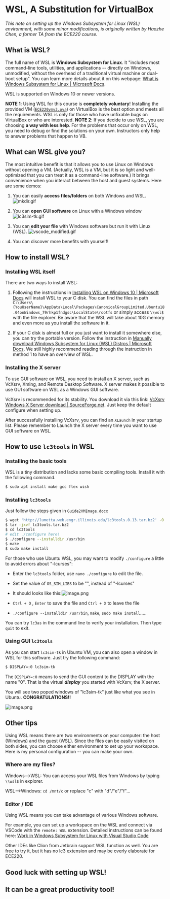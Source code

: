 # WSL, A Substitution for VirtualBox

*This note on setting up the Windows Subsystem for Linux (WSL) environment, with some minor modifications, is originally written by Haozhe Chen, a former TA from the ECE220 course.*

## **What is WSL?**

The full name of WSL is **Windows Subsystem for Linux**. It "includes most command-line tools, utilities, and applications -- directly on Windows, unmodified, without the overhead of a traditional virtual machine or dual-boot setup". You can learn more details about it on this webpage: [What is Windows Subsystem for Linux | Microsoft Docs](https://docs.microsoft.com/en-us/windows/wsl/about).

WSL is supported on Windows 10 or newer versions. 

**NOTE 1**: Using WSL for this course is **completely voluntary**! Installing the provided VM ([`ECE220vmv3.ova`](https://zjuintl-my.sharepoint.com/:f:/g/personal/kindrv_intl_zju_edu_cn/EmegqYbzXkhKuGgJZ_U65dMBvj4jFkA1iJPYdvQFpMaoUw?e=x9Rgwx)) on VirtualBox is the best option and meets all the requirements. WSL is only for those who have unfixable bugs on VirtualBox or who are interested.
**NOTE 2**: If you decide to use WSL, you are choosing **a way with less help**. For the problems that occur only on WSL, you need to debug or find the solutions on your own. Instructors only help to answer problems that happen to VB.

## **What can WSL give you?**

The most intuitive benefit is that it allows you to use Linux on Windows without opening a VM. (Actually, WSL is a VM, but it is so light and well-optimized that you can treat it as a command-line software.) It brings convenience when you interact between the host and guest systems. Here are some demos:

1. You can easily **access files/folders** on both Windows and WSL.
   ![mkdir.gif](https://campuspro-uploads.s3.us-west-2.amazonaws.com/55061238-78dc-4c63-b9f8-33927a6a4b58/62f8f202-3052-4610-985a-f7a976bac03f/mkdir.gif)

2. You can **open GUI software** on Linux with a Windows window
   ![lc3sim-tk.gif](https://campuspro-uploads.s3.us-west-2.amazonaws.com/55061238-78dc-4c63-b9f8-33927a6a4b58/d166febd-9786-46ff-ba57-1c8ad47ad6e9/lc3sim-tk.gif)

3. You can **edit your file** with Windows software but run it with Linux (WSL).
   ![vscode_modified.gif](https://campuspro-uploads.s3.us-west-2.amazonaws.com/55061238-78dc-4c63-b9f8-33927a6a4b58/36914a6e-de06-4716-8067-e533535f5d2d/vscode_modified.gif)

4. You can discover more benefits with yourself!

## **How to install WSL?**

### **Installing WSL itself**

There are two ways to install WSL: 

1. Following the instructions in [Installing WSL on Windows 10 | Microsoft Docs](https://docs.microsoft.com/en-us/windows/wsl/install-win10) will install WSL to your C disk. You can find the files in path `C:\Users\{YouUserName}\AppData\Local\Packages\CanonicalGroupLimited.Ubuntu18.04onWindows_79rhkp1fndgsc\LocalState\rootfs` or simply access `\\wsl$` with the file explorer. Be aware that the WSL will take about 10G memory and even more as you install the software in it.

2. If your C disk is almost full or you just want to install it somewhere else, you can try the portable version. Follow the instruction in [Manually download Windows Subsystem for Linux (WSL) Distros | Microsoft Docs](https://docs.microsoft.com/en-us/windows/wsl/install-manual). We still highly recommend reading through the instruction in method 1 to have an overview of WSL.

### **Installing the X server**

To use GUI software on WSL, you need to install an X server, such as VcXsrv, Xming, and Remote Desktop Software. X server makes it possible to use GUI software on WSL as a Windows GUI software.

VcXsrv is recommended for its stability. You download it via this link: [VcXsrv Windows X Server download | SourceForge.net](https://sourceforge.net/projects/vcxsrv). Just keep the default configure when setting up.

After successfully installing VcXsrv, you can find an `XLaunch` in your startup list. Please remember to Launch the X server every time you want to use GUI software on WSL.

## **How to use `lc3tools` in WSL**

### **Installing the basic tools**

WSL is a tiny distribution and lacks some basic compiling tools. Install it with the following command.

``` bash
$ sudo apt install make gcc flex wish
```

### **Installing `lc3tools`**

Just follow the steps given in `Guide2VMImage.docx`

``` bash
$ wget 'http://lumetta.web.engr.illinois.edu/lc3tools.0.13.tar.bz2' -O lc3tools.tar.bz2
$ tar -jxvf lc3tools.tar.bz2
$ cd lc3tools
# edit ./configure here!
$ ./configure --installdir /usr/bin
$ make
$ sudo make install
```

For those who use Ubuntu WSL, you may want to modify `./configure` a little to avoid errors about "-lcurses":

* Enter the `lc3tools` folder, use `nano ./configure` to edit the file.

* Set the value of `OS_SIM_LIBS` to be "", instead of "-lcurses"

* It should looks like this:![image.png](https://campuspro-uploads.s3.us-west-2.amazonaws.com/55061238-78dc-4c63-b9f8-33927a6a4b58/22e21485-69fc-4665-9694-6b5f60f74955/image.png)

* `Ctrl + O` , `Enter` to save the file and `Ctrl + X` to leave the file

* `./configure --installdir /usr/bin`, `make`, `sudo make install`.....

You can try `lc3as` in the command line to verify your installation. Then type `quit` to exit.

### **Using GUI `lc3tools`**

As you can start `lc3sim-tk` in Ubuntu VM,  you can also open a window in WSL for this software. Just try the following command:

``` bash
$ DISPLAY=:0 lc3sim-tk
```

The `DISPLAY=:0` means to send the GUI content to the DISPLAY with the name "0". That is the virtual ***display*** you started with VcXsrv, the X server.

You will see two poped windows of "lc3sim-tk" just like what you see in Ubuntu. **CONGRATULATIONS!!**

![image.png](https://campuspro-uploads.s3.us-west-2.amazonaws.com/55061238-78dc-4c63-b9f8-33927a6a4b58/7e17060f-b488-4702-bc9b-f548fbadd3b8/image.png)

## **Other tips**

Using WSL means there are two environments on your computer: the host (Windows) and the guest (WSL). Since the files can be easily visited on both sides, you can choose either environment to set up your workspace.
Here is my personal configuration -- you can make your own.

### **Where are my files?**

Windows-->WSL: You can access your WSL files from Windows by typing` \\wsl$` in explorer.

WSL-->Windows: `cd /mnt/c` or replace "c" with "d"/"e"/"f"...

### **Editor / IDE**

Using WSL means you can take advantage of various Windows software.

For example, you can set up a workspace on the WSL and connect via VSCode with the `remote: WSL` extension. Detailed instructions can be found here: [Work in Windows Subsystem for Linux with Visual Studio Code](https://code.visualstudio.com/docs/remote/wsl-tutorial#:\~:text=In%20the%20WSL%20terminal%2C%20make%20sure%20you%20are,Code%20to%20your%20path%20when%20it%20was%20installed.)

Other IDEs like Clion from Jetbrain support WSL function as well. You are free to try it, but it has no lc3 extension and may be overly elaborate for ECE220.

## **Good luck with setting up WSL!**

## **It can be a great productivity tool!**
